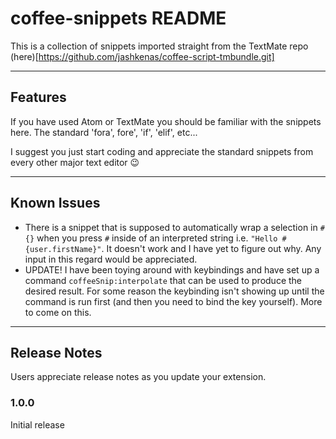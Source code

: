 # coffee-snippets README

This is a collection of snippets imported straight from the TextMate repo (here)[https://github.com/jashkenas/coffee-script-tmbundle.git]

---

## Features

If you have used Atom or TextMate you should be familiar with the snippets here. The standard 'fora', fore', 'if', 'elif', etc...

I suggest you just start coding and appreciate the standard snippets from every other major text editor 😉

---

## Known Issues

* There is a snippet that is supposed to automatically wrap a selection in `#{}` when you press `#` inside of an interpreted string i.e. `"Hello #{user.firstName}"`. It doesn't work and I have yet to figure out why. Any input in this regard would be appreciated.
* UPDATE! I have been toying around with keybindings and have set up a command `coffeeSnip:interpolate` that can be used to produce the desired result. For some reason the keybinding isn't showing up until the command is run first (and then you need to bind the key yourself). More to come on this.

---

## Release Notes

Users appreciate release notes as you update your extension.

### 1.0.0

Initial release
